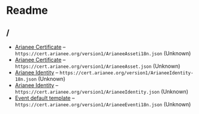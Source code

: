 # Readme

## /

- [Arianee Certificate](./ArianeeAsset-i18n.md) – `https://cert.arianee.org/version1/ArianeeAsseti18n.json` (Unknown)
- [Arianee Certificate](./ArianeeAsset.md) – `https://cert.arianee.org/version1/ArianeeAsset.json` (Unknown)
- [Arianee Identity](./ArianeeIdentity-i18n.md) – `https://cert.arianee.org/version1/ArianeeIdentity-18n.json`
  (Unknown)
- [Arianee Identity](./ArianeeIdentity.md) – `https://cert.arianee.org/version1/ArianeeIdentity.json` (Unknown)
- [Event default template](./ArianeeEvent-i18n.md) – `https://cert.arianee.org/version1/ArianeeEventi18n.json`
  (Unknown)
